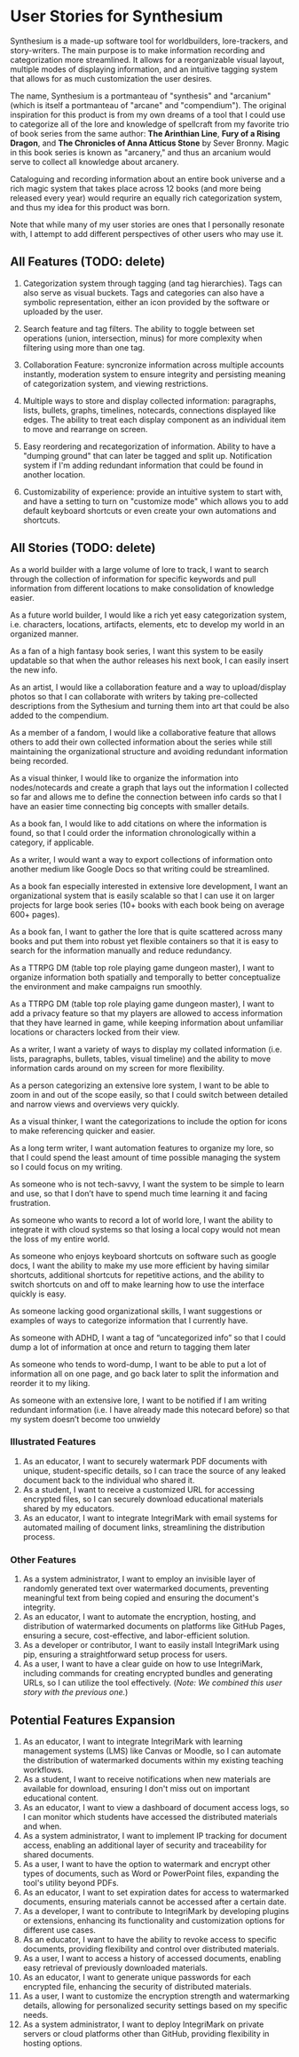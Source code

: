 # User Stories for Synthesium

Synthesium is a made-up software tool for worldbuilders, lore-trackers, and story-writers.  The main purpose is to make information recording and categorization more streamlined.  It allows for a reorganizable visual layout, multiple modes of displaying information, and an intuitive tagging system that allows for as much customization the user desires.  

The name, Synthesium is a portmanteau of "synthesis" and "arcanium" (which is itself a portmanteau of "arcane" and "compendium").  The original inspiration for this product is from my own dreams of a tool that I could use to categorize all of the lore and knowledge of spellcraft from my favorite trio of book series from the same author: __The Arinthian Line__, __Fury of a Rising Dragon__, and __The Chronicles of Anna Atticus Stone__ by Sever Bronny.  Magic in this book series is known as "arcanery," and thus an arcanium would serve to collect all knowledge about arcanery.  

Cataloguing and recording information about an entire book universe and a rich magic system that takes place across 12 books (and more being released every year) would requrire an equally rich categorization system, and thus my idea for this product was born.

Note that while many of my user stories are ones that I personally resonate with, I attempt to add different perspectives of other users who may use it.

## All Features (TODO: delete)

1. Categorization system through tagging (and tag hierarchies).  Tags can also serve as visual buckets. Tags and categories can also have a symbolic representation, either an icon provided by the software or uploaded by the user.

2. Search feature and tag filters.  The ability to toggle between set operations (union, intersection, minus) for more complexity when filtering using more than one tag.

3. Collaboration Feature: syncronize information across multiple accounts instantly, moderation system to ensure integrity and persisting meaning of categorization system, and viewing restrictions.

4. Multiple ways to store and display collected information: paragraphs, lists, bullets, graphs, timelines, notecards, connections displayed like edges.  The ability to treat each display component as an individual item to move and rearrange on screen.

5. Easy reordering and recategorization of information.  Ability to have a "dumping ground" that can later be tagged and split up.  Notification system if I'm adding redundant information that could be found in another location.

6. Customizability of experience: provide an intuitive system to start with, and have a setting to turn on "customize mode" which allows you to add default keyboard shortcuts or even create your own automations and shortcuts.

## All Stories (TODO: delete)

As a world builder with a large volume of lore to track, I want to search through the collection of information for specific keywords and pull information from different locations to make consolidation of knowledge easier.

As a future world builder, I would like a rich yet easy categorization system, i.e. characters, locations, artifacts, elements, etc to develop my world in an organized manner.

As a fan of a high fantasy book series, I want this system to be easily updatable so that when the author releases his next book, I can easily insert the new info.

As an artist, I would like a collaboration feature and a way to upload/display photos so that I can collaborate with writers by taking pre-collected descriptions from the Sythesium and turning them into art that could be also added to the compendium.

As a member of a fandom, I would like a collaborative feature that allows others to add their own collected information about the series while still maintaining the organizational structure and avoiding redundant information being recorded.

As a visual thinker, I would like to organize the information into nodes/notecards and create a graph that lays out the information I collected so far and allows me to define the connection between info cards so that I have an easier time connecting big concepts with smaller details.  

As a book fan, I would like to add citations on where the information is found, so that I could order the information chronologically within a category, if applicable.

As a writer, I would want a way to export collections of information onto another medium like Google Docs so that writing could be streamlined.

As a book fan especially interested in extensive lore development, I want an organizational system that is easily scalable so that I can use it on larger projects for large book series (10+ books with each book being on average 600+ pages).

As a book fan, I want to gather the lore that is quite scattered across many books and put them into robust yet flexible containers so that it is easy to search for the information manually and reduce redundancy.

As a TTRPG DM (table top role playing game dungeon master), I want to organize information both spatially and temporally to better conceptualize the environment and make campaigns run smoothly.

As a TTRPG DM (table top role playing game dungeon master), I want to add a privacy feature so that my players are allowed to access information that they have learned in game, while keeping information about unfamiliar locations or characters locked from their view.

As a writer, I want a variety of ways to display my collated information (i.e. lists, paragraphs, bullets, tables, visual timeline) and the ability to move information cards around on my screen for more flexibility.

As a person categorizing an extensive lore system, I want to be able to zoom in and out of the scope easily, so that I could switch between detailed and narrow views and overviews very quickly.

As a visual thinker, I want the categorizations to include the option for icons to make referencing quicker and easier.

As a long term writer, I want automation features to organize my lore, so that I could spend the least amount of time possible managing the system so I could focus on my writing.

As someone who is not tech-savvy, I want the system to be simple to learn and use, so that I don’t have to spend much time learning it and facing frustration.

As someone who wants to record a lot of world lore, I want the ability to integrate it with cloud systems so that losing a local copy would not mean the loss of my entire world.

As someone who enjoys keyboard shortcuts on software such as google docs, I want the ability to make my use more efficient by having similar shortcuts, additional shortcuts for repetitive actions, and the ability to switch shortcuts on and off to make learning how to use the interface quickly is easy.

As someone lacking good organizational skills, I want suggestions or examples of ways to categorize information that I currently have.

As someone with ADHD, I want a tag of “uncategorized info” so that I could dump a lot of information at once and return to tagging them later

As someone who tends to word-dump, I want to be able to put a lot of information all on one page, and go back later to split the information and reorder it to my liking.

As someone with an extensive lore, I want to be notified if I am writing redundant information (i.e. I have already made this notecard before) so that my system doesn’t become too unwieldy

### Illustrated Features

1. As an educator, I want to securely watermark PDF documents with unique, student-specific details, so I can trace the source of any leaked document back to the individual who shared it.
2. As a student, I want to receive a customized URL for accessing encrypted files, so I can securely download educational materials shared by my educators.
3. As an educator, I want to integrate IntegriMark with email systems for automated mailing of document links, streamlining the distribution process.

### Other Features

1. As a system administrator, I want to employ an invisible layer of randomly generated text over watermarked documents, preventing meaningful text from being copied and ensuring the document's integrity.
2. As an educator, I want to automate the encryption, hosting, and distribution of watermarked documents on platforms like GitHub Pages, ensuring a secure, cost-effective, and labor-efficient solution.
3. As a developer or contributor, I want to easily install IntegriMark using pip, ensuring a straightforward setup process for users.
4. As a user, I want to have a clear guide on how to use IntegriMark, including commands for creating encrypted bundles and generating URLs, so I can utilize the tool effectively. (_Note: We combined this user story with the previous one._)

## Potential Features Expansion

1. As an educator, I want to integrate IntegriMark with learning management systems (LMS) like Canvas or Moodle, so I can automate the distribution of watermarked documents within my existing teaching workflows.
2. As a student, I want to receive notifications when new materials are available for download, ensuring I don't miss out on important educational content.
3. As an educator, I want to view a dashboard of document access logs, so I can monitor which students have accessed the distributed materials and when.
4. As a system administrator, I want to implement IP tracking for document access, enabling an additional layer of security and traceability for shared documents.
5. As a user, I want to have the option to watermark and encrypt other types of documents, such as Word or PowerPoint files, expanding the tool's utility beyond PDFs.
6. As an educator, I want to set expiration dates for access to watermarked documents, ensuring materials cannot be accessed after a certain date.
7. As a developer, I want to contribute to IntegriMark by developing plugins or extensions, enhancing its functionality and customization options for different use cases.
8. As an educator, I want to have the ability to revoke access to specific documents, providing flexibility and control over distributed materials.
9. As a user, I want to access a history of accessed documents, enabling easy retrieval of previously downloaded materials.
10. As an educator, I want to generate unique passwords for each encrypted file, enhancing the security of distributed materials.
11. As a user, I want to customize the encryption strength and watermarking details, allowing for personalized security settings based on my specific needs.
12. As a system administrator, I want to deploy IntegriMark on private servers or cloud platforms other than GitHub, providing flexibility in hosting options.